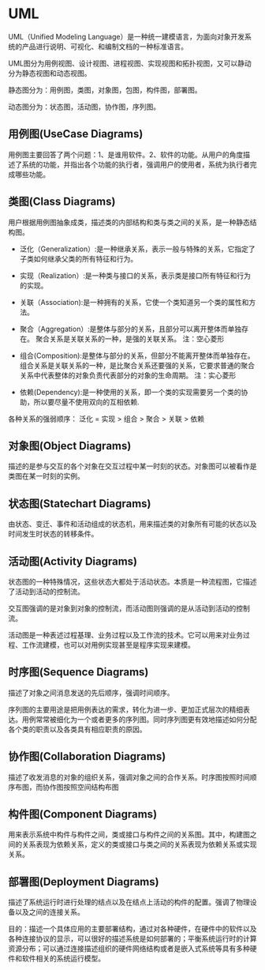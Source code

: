 # UML

UML（Unified Modeling Language）是一种统一建模语言，为面向对象开发系统的产品进行说明、可视化、和编制文档的一种标准语言。

UML图分为用例视图、设计视图、进程视图、实现视图和拓扑视图，又可以静动分为静态视图和动态视图。

静态图分为：用例图，类图，对象图，包图，构件图，部署图。

动态图分为：状态图，活动图，协作图，序列图。


## 用例图(UseCase Diagrams)
用例图主要回答了两个问题：1、是谁用软件。2、软件的功能。从用户的角度描述了系统的功能，并指出各个功能的执行者，强调用户的使用者，系统为执行者完成哪些功能。


## 类图(Class Diagrams)
用户根据用例图抽象成类，描述类的内部结构和类与类之间的关系，是一种静态结构图。

* 泛化（Generalization）:是一种继承关系，表示一般与特殊的关系，它指定了子类如何继承父类的所有特征和行为。
* 实现（Realization）:是一种类与接口的关系，表示类是接口所有特征和行为的实现。
* 关联（Association):是一种拥有的关系，它使一个类知道另一个类的属性和方法。
* 聚合（Aggregation）:是整体与部分的关系，且部分可以离开整体而单独存在。
聚合关系是关联关系的一种，是强的关联关系。
注：空心菱形

* 组合(Composition):是整体与部分的关系，但部分不能离开整体而单独存在。
组合关系是关联关系的一种，是比聚合关系还要强的关系，它要求普通的聚合关系中代表整体的对象负责代表部分的对象的生命周期。
注：实心菱形

* 依赖(Dependency):是一种使用的关系，即一个类的实现需要另一个类的协助，所以要尽量不使用双向的互相依赖.

各种关系的强弱顺序： 泛化 = 实现 > 组合 > 聚合 > 关联 > 依赖

## 对象图(Object Diagrams)
描述的是参与交互的各个对象在交互过程中某一时刻的状态。对象图可以被看作是类图在某一时刻的实例。

## 状态图(Statechart Diagrams)
由状态、变迁、事件和活动组成的状态机，用来描述类的对象所有可能的状态以及时间发生时状态的转移条件。

## 活动图(Activity Diagrams)
状态图的一种特殊情况，这些状态大都处于活动状态。本质是一种流程图，它描述了活动到活动的控制流。

交互图强调的是对象到对象的控制流，而活动图则强调的是从活动到活动的控制流。

活动图是一种表述过程基理、业务过程以及工作流的技术。它可以用来对业务过程、工作流建模，也可以对用例实现甚至是程序实现来建模。

## 时序图(Sequence Diagrams)
描述了对象之间消息发送的先后顺序，强调时间顺序。

序列图的主要用途是把用例表达的需求，转化为进一步、更加正式层次的精细表达。用例常常被细化为一个或者更多的序列图。同时序列图更有效地描述如何分配各个类的职责以及各类具有相应职责的原因。

## 协作图(Collaboration Diagrams)
描述了收发消息的对象的组织关系，强调对象之间的合作关系。时序图按照时间顺序布图，而协作图按照空间结构布图

## 构件图(Component Diagrams)
用来表示系统中构件与构件之间，类或接口与构件之间的关系图。其中，构建图之间的关系表现为依赖关系，定义的类或接口与类之间的关系表现为依赖关系或实现关系。

## 部署图(Deployment Diagrams)
描述了系统运行时进行处理的结点以及在结点上活动的构件的配置。强调了物理设备以及之间的连接关系。

目的：描述一个具体应用的主要部署结构，通过对各种硬件，在硬件中的软件以及各种连接协议的显示，可以很好的描述系统是如何部署的；平衡系统运行时的计算资源分布；可以通过连接描述组织的硬件网络结构或者是嵌入式系统等具有多种硬件和软件相关的系统运行模型。